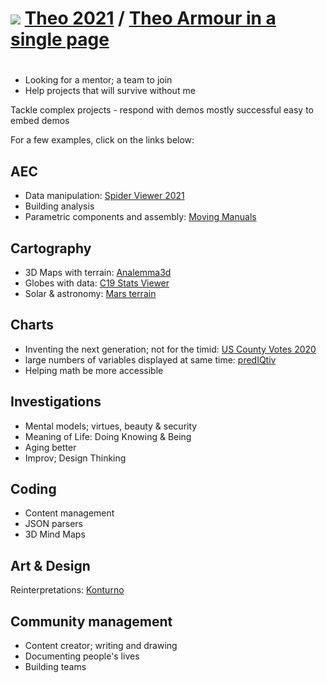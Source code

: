 # [![](https://theo-armour.github.io/2021/lib/assets/icons/mark-github.svg )](https://github.com/theo-armour/2021/ "Source code on GitHub" ) [Theo 2021]( https://theo-armour.github.io/2021/ "Home page" ) / [Theo Armour in a single page]( https://theo-armour.github.io/2021/one-page)


#


* Looking for a mentor; a team to join
* Help projects that will survive without me


Tackle complex projects - respond with demos mostly successful easy to embed demos

For a few examples, click on the links below:

## AEC
* Data manipulation: [Spider Viewer 2021]( https://www.ladybug.tools/spider-2021/spider-viewer/ )
* Building analysis
* Parametric components and assembly: [Moving Manuals]( https://jaanga.github.io/moving-manuals/index.html )

## Cartography
* 3D Maps with terrain: [Analemma3d]( https://ladybug.tools/spider/analemma3d/ )
* Globes with data: [C19 Stats Viewer]( https://www.ladybug.tools/spider-covid-19-viz-3d/ )
* Solar & astronomy: [Mars terrain]( https://jaanga.github.io/mars/ )

## Charts
* Inventing the next generation; not for the timid: [US County Votes 2020](https://theo-armour.github.io/2020/sandbox/us-county-votes/)
* large numbers of variables displayed at same time: [predIQtiv](https://prediqtiv.github.io/eye-cue/replay/r3-1/eye-cue-replay-r3-1.html)
* Helping math be more accessible

## Investigations
* Mental models; virtues, beauty & security
* Meaning of Life: Doing Knowing & Being
* Aging better
* Improv; Design Thinking

## Coding
* Content management
* JSON parsers
* 3D Mind Maps

## Art & Design

Reinterpretations: [Konturno]( https://konturno.github.io/render-csv-file/ )

## Community management

* Content creator; writing and drawing
* Documenting people's lives
* Building teams
